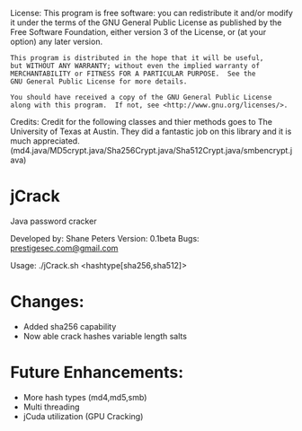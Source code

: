 License:
    This program is free software: you can redistribute it and/or modify
    it under the terms of the GNU General Public License as published by
    the Free Software Foundation, either version 3 of the License, or
    (at your option) any later version.

    This program is distributed in the hope that it will be useful,
    but WITHOUT ANY WARRANTY; without even the implied warranty of
    MERCHANTABILITY or FITNESS FOR A PARTICULAR PURPOSE.  See the
    GNU General Public License for more details.

    You should have received a copy of the GNU General Public License
    along with this program.  If not, see <http://www.gnu.org/licenses/>.

Credits:
	Credit for the following classes and thier methods goes to
	The University of Texas at Austin. They did a fantastic job on 
	this library and it is much appreciated.
	(md4.java/MD5crypt.java/Sha256Crypt.java/Sha512Crypt.java/smbencrypt.java)


jCrack
======
Java password cracker

Developed by: Shane Peters
Version: 0.1beta
Bugs: prestigesec.com@gmail.com

Usage: ./jCrack.sh <wordlist> <hashlist> <hashtype[sha256,sha512]>

Changes:
=========
- Added sha256 capability
- Now able crack hashes variable length salts

Future Enhancements:
====================
- More hash types (md4,md5,smb)
- Multi threading
- jCuda utilization (GPU Cracking)


